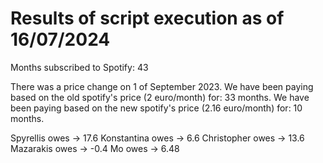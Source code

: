 # Results of script execution as of 16/07/2024

Months subscribed to Spotify: 43 

There was a price change on 1 of September 2023. 
We have been paying based on the old spotify's price (2 euro/month) for: 33 months.
We have been paying based on the new spotify's price (2.16 euro/month) for: 10 months.

Spyrellis  owes -> 17.6
Konstantina  owes -> 6.6
Christopher  owes -> 13.6
Mazarakis  owes -> -0.4
Mo  owes -> 6.48
